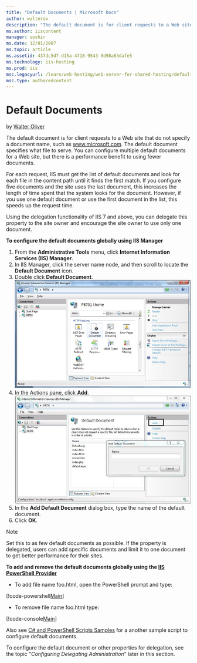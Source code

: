 ```yaml
---
title: "Default Documents | Microsoft Docs"
author: walterov
description: "The default document is for client requests to a Web site that do not specify a document name, such as www.microsoft.com. The default document specifies what..."
ms.author: iiscontent
manager: soshir
ms.date: 12/01/2007
ms.topic: article
ms.assetid: 437dc5d7-d15a-4718-9543-9d98a63dafe5
ms.technology: iis-hosting
ms.prod: iis
msc.legacyurl: /learn/web-hosting/web-server-for-shared-hosting/default-documents
msc.type: authoredcontent
---
```

Default Documents
====================
by [Walter Oliver](https://github.com/walterov)

The default document is for client requests to a Web site that do not specify a document name, such as www.microsoft.com. The default document specifies what file to serve. You can configure multiple default documents for a Web site, but there is a performance benefit to using fewer documents.

For each request, IIS must get the list of default documents and look for each file in the content path until it finds the first match. If you configure five documents and the site uses the last document, this increases the length of time spent that the system looks for the document. However, if you use one default document or use the first document in the list, this speeds up the request time.

Using the delegation functionality of IIS 7 and above, you can delegate this property to the site owner and encourage the site owner to use only one document.

**To configure the default documents globally using IIS Manager**

1. From the **Administrative Tools** menu, click **Internet Information Services (IIS) Manager**.
2. In IIS Manager, click the server name node, and then scroll to locate the **Default Document** icon.
3. Double click **Default Document**.  
    [![](default-documents/_static/image2.jpg)](default-documents/_static/image1.jpg)
4. In the Actions pane, click **Add**.  
    [![](default-documents/_static/image4.jpg)](default-documents/_static/image3.jpg)
5. In the **Add Default Document** dialog box, type the name of the default document.
6. Click **OK**.

> [!NOTE]
> Set this to as few default documents as possible. If the property is delegated, users can add specific documents and limit it to one document to get better performance for their sites.

**To add and remove the default documents globally using the [IIS PowerShell Provider](../../manage/powershell/installing-the-iis-powershell-snap-in.md)**

- To add file name foo.html, open the PowerShell prompt and type:


[!code-powershell[Main](default-documents/samples/sample1.ps1)]


- To remove file name foo.html type:


[!code-console[Main](default-documents/samples/sample2.cmd)]


Also see [C# and PowerShell Scripts Samples](../configuring-components/powershell-scripts.md) for a another sample script to configure default documents.

To configure the default document or other properties for delegation, see the topic "*Configuring Delegating Administration*" later in this section.